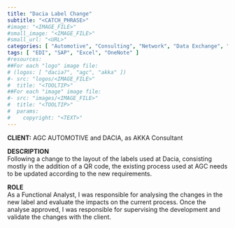 ```yaml
---
title: "Dacia Label Change"
subtitle: "<CATCH_PHRASE>"
#image: "<IMAGE_FILE>"
#small_image: "<IMAGE_FILE>"
#small_url: "<URL>"
categories: [ "Automotive", "Consulting", "Network", "Data Exchange", "Project Management", "Team Management" ]
tags: [ "EDI", "SAP", "Excel", "OneNote" ]
#resources:
##For each "logo" image file:
# (logos: [ "dacia?", "agc", "akka" ])
#- src: "logos/<IMAGE_FILE>"
#  title: "<TOOLTIP>"
##For each "image" image file:
#- src: "images/<IMAGE_FILE>"
#  title: "<TOOLTIP>"
#  params:
#    copyright: "<TEXT>"
---
```


<b>CLIENT:</b> AGC AUTOMOTIVE and DACIA, as AKKA Consultant<br>

<b>DESCRIPTION</b><br>
Following a change to the layout of the labels used at Dacia, consisting mostly in the addition of a QR code, the existing process used at AGC needs to be updated according to the new requirements.<br>

<b>ROLE</b><br>
As a Functional Analyst, I was responsible for analysing the changes in the new label and evaluate the impacts on the current process. Once the analyse approved, I was responsible for supervising the development and validate the changes with the client.
